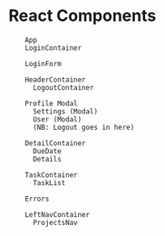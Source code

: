 # React Components

        App
        LoginContainer

        LoginForm

        HeaderContainer
          LogoutContainer

        Profile Modal
          Settings (Modal)
          User (Modal)
          (NB: Logout goes in here)

        DetailContainer
          DueDate
          Details

        TaskContainer
          TaskList

        Errors

        LeftNavContainer
          ProjectsNav
